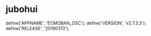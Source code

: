 # jubohui


define('APPNAME', 'ECMOBAN_DSC');
define('VERSION', 'v2.7.3.3');
define('RELEASE', '20190313');
